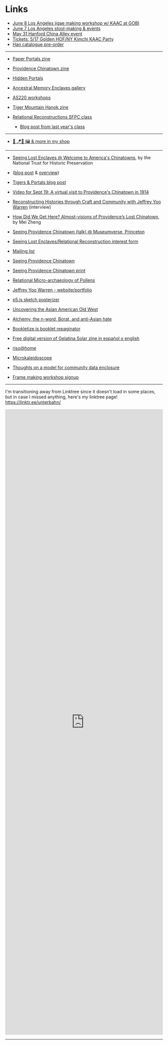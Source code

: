 
# Links

- [June 8 Los Angeles jigae making workshop w/ KAAC at GOBI](https://forms.gle/GPYaUxdamvXLVurs9)
- [June 7 Los Angeles stool-making & events](https://bit.ly/ccalosangeles)
- [May 31 Hanford China Alley event](https://bit.ly/ccahanford)
- [Tickets: 5/17 Golden HOF/NY Kimchi KAAC Party](https://resy.com/cities/new-york-ny/venues/golden-hof/events/kaac-artist-meet-greet-2025-05-17?date=2025-04-24&seats=1)
- [Han catalogue pre-order](https://store.kaacollective.com/product/pre-order-han-catalogue/88?cp=true&sa=true&sbp=false&q=false)

----

- [Paper Portals zine](https://square.link/u/33wHWI1T)
- [Providence Chinatown zine](https://unterbahn.square.site/product/chinatown-zine/19)
- [Hidden Portals](https://hiddenportals.org)
- [Ancestral Memory Enclaves gallery](https://unterbahn.com/enclaves)
- [AS220 workshops](https://as220.org/community-studios)
- [Tiger Mountain Hanok zine](https://unterbahn.square.site/)

- [Relational Reconstructions SFPC class](https://sfpc.study/sessions/winter-25/relational)
    - [Blog post from last year's class](https://sfpc.study/blog/reconnecting-together)

----

- [🐯 🪁📖 🖼️ & more in my shop](https://unterbahn.square.site/)

----

- [Seeing Lost Enclaves @ Welcome to America's Chinatowns](https://artsandculture.google.com/story/twWx-XP3fx3HCg), by the National Trust for Historic Preservation
- ([blog post](https://savingplaces.org/stories/chinatown-google-arts-and-culture) & [overview](https://artsandculture.google.com/story/twWx-XP3fx3HCg))
- [Tigers & Portals blog post](https://blogs.loc.gov/thesignal/2023/11/tigers-portals-seeing-lost-enclaves-community-memory-event/)
- [Video for Sept 19: A virtual visit to Providence's Chinatown in 1914](https://youtube.com/watch?v=g-u0cWcaUik&list=PL5j6XCkZ2C6zH7XDzmQOp8QPmmQjL_meD&index=7)
- [Reconstructing Histories through Craft and Community with Jeffrey Yoo Warren](https://tangentsbyooa.transistor.fm/s3/11) (interview)
- [How Did We Get Here? Almost-visions of Providence’s Lost Chinatown](https://files.cargocollective.com/c1819623/2Re-Surfacing--Tracing-Streams-of-Suppressed-Obscured-Razed-Knowledge_spring23_BrownU.pdf), by Mei Zheng
- [Seeing Providence Chinatown (talk) @ Museumverse, Princeton](https://youtu.be/tczrAHUi4dg)
- [Seeing Lost Enclaves/Relational Reconstruction interest form](https://forms.gle/WokrrQoymQy9eXH8A)
- [Mailing list](https://unterbahn.com/list/)
- [Seeing Providence Chinatown](https://unterbahn.com/chinatown)
- [Seeing Providence Chinatown print](https://unterbahn.square.site/product/seeing-providence-chinatown-print/13)
- [Relational Micro-archaeology of Pollens](https://link.medium.com/7i9KKe34Rtb)
- [Jeffrey Yoo Warren - website/portfolio](https://unterbahn.com/)
- [p5.js sketch posterizer](https://editor.p5js.org/jywarren/full/-H7dtFLyq)
- [Uncovering the Asian American Old West](https://www.yesmagazine.org/social-justice/2021/05/13/asian-american-old-west)
- [Alchemy, the n-word, Borat, and anti-Asian hate](https://unterbahn.medium.com/alchemy-the-n-word-borat-and-anti-asian-hate-d4eae08c2d04)
- [Bookletize.js booklet repaginator](https://jywarren.github.io/bookletize.js/)
- [Free digital version of Gelatina Solar zine in español o english](https://issuu.com/elisabethlorenzi/)
- [riso@home](https://github.com/jywarren/risoAtHome/)
- [Microkaleidoscope](https://jywarren.github.io/microkaleidoscope)
- [Thoughts on a model for community data enclosure](https://publiclab.org/n/25177)

- [Frame making workshop signup](https://as220.org/community-studios)

----

I'm transitioning away from Linktree since it doesn't load in some places, but in case I missed anything, here's my linktree page! <a href="https://linktr.ee/unterbahn/">https://linktr.ee/unterbahn/</a>

<iframe style="border:none;width:100%;height:2000px;" src="https://linktr.ee/unterbahn/"></iframe>


----

<style>

.md-pages a {
  color: #222;
}

ul {
  list-style: disc !important;
}

</style>
